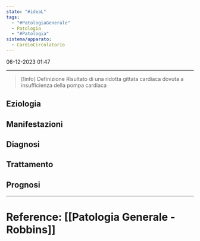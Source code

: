 ```yaml
---
stato: "#ideaL"
tags:
  - "#PatologiaGenerale"
  - Patologia
  - "#Patologia"
sistema/apparato:
  - CardioCircolatorio
---
```


06-12-2023 01:47

--- 

>[!info] Definizione
> Risultato di una ridotta gittata cardiaca dovuta a insufficienza della pompa cardiaca

## Eziologia

## Manifestazioni

## Diagnosi

## Trattamento

## Prognosi













--- 
# Reference: [[Patologia Generale - Robbins]]